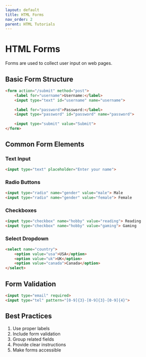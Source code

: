 ```yaml
---
layout: default
title: HTML Forms
nav_order: 2
parent: HTML Tutorials
---
```


# HTML Forms

Forms are used to collect user input on web pages.

## Basic Form Structure

```html
<form action="/submit" method="post">
    <label for="username">Username:</label>
    <input type="text" id="username" name="username">
    
    <label for="password">Password:</label>
    <input type="password" id="password" name="password">
    
    <input type="submit" value="Submit">
</form>
```

## Common Form Elements

### Text Input
```html
<input type="text" placeholder="Enter your name">
```

### Radio Buttons
```html
<input type="radio" name="gender" value="male"> Male
<input type="radio" name="gender" value="female"> Female
```

### Checkboxes
```html
<input type="checkbox" name="hobby" value="reading"> Reading
<input type="checkbox" name="hobby" value="gaming"> Gaming
```

### Select Dropdown
```html
<select name="country">
    <option value="usa">USA</option>
    <option value="uk">UK</option>
    <option value="canada">Canada</option>
</select>
```

## Form Validation

```html
<input type="email" required>
<input type="tel" pattern="[0-9]{3}-[0-9]{3}-[0-9]{4}">
```

## Best Practices

1. Use proper labels
2. Include form validation
3. Group related fields
4. Provide clear instructions
5. Make forms accessible
